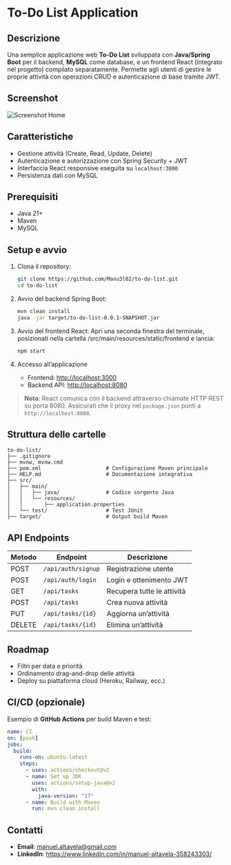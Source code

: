 # To-Do List Application

## Descrizione

Una semplice applicazione web **To-Do List** sviluppata con **Java/Spring Boot** per il backend, **MySQL** come database, e un frontend React (integrato nel progetto) compilato separatamente. Permette agli utenti di gestire le proprie attività con operazioni CRUD e autenticazione di base tramite JWT.

## Screenshot

![Screenshot Home](link_screenshot_home)

## Caratteristiche

- Gestione attività (Create, Read, Update, Delete)
- Autenticazione e autorizzazione con Spring Security + JWT
- Interfaccia React responsive eseguita su `localhost:3000`
- Persistenza dati con MySQL

## Prerequisiti

- Java 21+
- Maven
- MySQL

## Setup e avvio

1. Clona il repository:

   ```bash
   git clone https://github.com/Manu3l02/to-do-list.git
   cd to-do-list
   ```

2. Avvio del backend Spring Boot:

   ```bash
   mvn clean install
   java -jar target/to-do-list-0.0.1-SNAPSHOT.jar
   ```

3. Avvio del frontend React:
   Apri una seconda finestra del terminale, posizionati nella cartella /src/main/resources/static/frontend e lancia:

   ```bash
   npm start
   ```

4. Accesso all’applicazione
   - Frontend: [http://localhost:3000](http://localhost:3000)
   - Backend API: [http://localhost:8080](http://localhost:8080)

> **Nota**: React comunica con il backend attraverso chiamate HTTP REST su porta 8080. Assicurati che il proxy nel `package.json` punti a `http://localhost:8080`.

## Struttura delle cartelle

```text
to-do-list/
├── .gitignore
├── mvnw, mvnw.cmd
├── pom.xml                     # Configurazione Maven principale
├── HELP.md                     # Documentazione integrativa
├── src/
│   ├── main/
│   │   ├── java/               # Codice sorgente Java
│   │   └── resources/
│   │       ├── application.properties
│   └── test/                   # Test JUnit
├── target/                     # Output build Maven
```

## API Endpoints

| Metodo | Endpoint           | Descrizione                |
| ------ | ------------------ | -------------------------- |
| POST   | `/api/auth/signup` | Registrazione utente       |
| POST   | `/api/auth/login`  | Login e ottenimento JWT    |
| GET    | `/api/tasks`       | Recupera tutte le attività |
| POST   | `/api/tasks`       | Crea nuova attività        |
| PUT    | `/api/tasks/{id}`  | Aggiorna un’attività       |
| DELETE | `/api/tasks/{id}`  | Elimina un’attività        |

## Roadmap

- Filtri per data e priorità
- Ordinamento drag-and-drop delle attività
- Deploy su piattaforma cloud (Heroku, Railway, ecc.)

## CI/CD (opzionale)

Esempio di **GitHub Actions** per build Maven e test:

```yaml
name: CI
on: [push]
jobs:
  build:
    runs-on: ubuntu-latest
    steps:
      - uses: actions/checkout@v2
      - name: Set up JDK
        uses: actions/setup-java@v2
        with:
          java-version: "17"
      - name: Build with Maven
        run: mvn clean install
```

## Contatti

- **Email**: manuel.altavela@gmail.com
- **LinkedIn**: https://www.linkedin.com/in/manuel-altavela-358243303/
